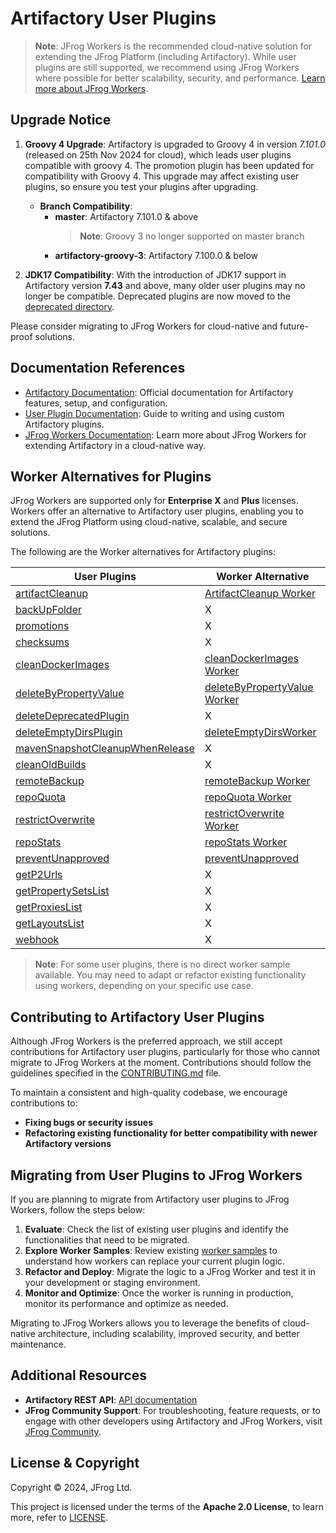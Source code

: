 # Artifactory User Plugins

> **Note**: JFrog Workers is the recommended cloud-native solution for extending the JFrog Platform (including Artifactory). While user plugins are still supported, we recommend using JFrog Workers where possible for better scalability, security, and performance. [Learn more about JFrog Workers](https://jfrog.com/help/r/ybbUNZGwwAmzW2qGyL9Zdw/I4E5sOhWWpIHHfdV37__Iw).

## Upgrade Notice

1. **Groovy 4 Upgrade**: Artifactory is upgraded to Groovy 4 in version *7.101.0* (released on 25th Nov 2024 for cloud), which leads user plugins compatible with groovy 4. The promotion plugin has been updated for compatibility with Groovy 4. This upgrade may affect existing user plugins, so ensure you test your plugins after upgrading.

   - **Branch Compatibility**:
     - **master**: Artifactory 7.101.0 & above
        > **Note**: Groovy 3 no longer supported on master branch
     - **artifactory-groovy-3**: Artifactory 7.100.0 & below

1. **JDK17 Compatibility**: With the introduction of JDK17 support in Artifactory version **7.43** and above, many older user plugins may no longer be compatible. Deprecated plugins are now moved to the [deprecated directory](http://github.com/jfrog/artifactory-user-plugins/tree/master/deprecated-plugins).

Please consider migrating to JFrog Workers for cloud-native and future-proof solutions.


## Documentation References
- [Artifactory Documentation](https://jfrog.com/help/p/devops-home): Official documentation for Artifactory features, setup, and configuration.
- [User Plugin Documentation](https://jfrog.com/help/r/jfrog-integrations-documentation/user-plugins): Guide to writing and using custom Artifactory plugins.
- [JFrog Workers Documentation](https://jfrog.com/help/r/ybbUNZGwwAmzW2qGyL9Zdw/I4E5sOhWWpIHHfdV37__Iw): Learn more about JFrog Workers for extending Artifactory in a cloud-native way.

## Worker Alternatives for Plugins
JFrog Workers are supported only for **Enterprise X** and **Plus** licenses. Workers offer an alternative to Artifactory user plugins, enabling you to extend the JFrog Platform using cloud-native, scalable, and secure solutions.

The following are the Worker alternatives for Artifactory plugins:

| User Plugins | Worker Alternative |
|-------------|--------------------|
| [artifactCleanup](https://github.com/jfrog/artifactory-user-plugins/blob/master/cleanup/artifactCleanup/README.md) | [ArtifactCleanup Worker](https://github.com/jfrog/workers-sample/tree/main/samples/artifactory/GENERIC_EVENT/artifact-cleanup) |
| [backUpFolder](https://github.com/jfrog/artifactory-user-plugins/blob/master/backup/backupFolders/README.md) | X |
| [promotions](https://github.com/jfrog/artifactory-user-plugins/blob/master/build/promotion/README.md) | X |
| [checksums](https://github.com/jfrog/artifactory-user-plugins/blob/master/checksums/README.md) | X |
| [cleanDockerImages](https://github.com/jfrog/artifactory-user-plugins/blob/master/cleanup/cleanDockerImages/README.md) | [cleanDockerImages Worker](https://github.com/jfrog/workers-sample/blob/main/samples/artifactory/GENERIC_EVENT/clean-docker-images/README.md) |
| [deleteByPropertyValue](https://github.com/jfrog/artifactory-user-plugins/blob/master/cleanup/deleteByPropertyValue/README.md) | [deleteByPropertyValue Worker](https://github.com/jfrog/workers-sample/blob/main/samples/artifactory/GENERIC_EVENT/delete-by-property-value/README.md) |
| [deleteDeprecatedPlugin](https://github.com/jfrog/artifactory-user-plugins/blob/master/cleanup/deleteDeprecated/README.md) | X |
| [deleteEmptyDirsPlugin](https://github.com/jfrog/artifactory-user-plugins/blob/master/cleanup/deleteEmptyDirs/README.md) | [deleteEmptyDirsWorker](https://github.com/jfrog/workers-sample/blob/main/samples/artifactory/GENERIC_EVENT/delete-empty-dirs/README.md) |
| [mavenSnapshotCleanupWhenRelease](https://github.com/jfrog/artifactory-user-plugins/blob/master/cleanup/mavenSnapshotCleanupWhenRelease/README.md) | X |
| [cleanOldBuilds](https://github.com/jfrog/artifactory-user-plugins/blob/master/cleanup/oldBuildCleanup/README.md) | X |
| [remoteBackup](https://github.com/jfrog/artifactory-user-plugins/blob/master/storage/remoteBackup/README.md) | [remoteBackup Worker](https://github.com/jfrog/workers-sample/blob/main/samples/artifactory/GENERIC_EVENT/remote-backup/README.md) |
| [repoQuota](https://github.com/jfrog/artifactory-user-plugins/blob/master/storage/repoQuota/README.md) | [repoQuota Worker](https://github.com/jfrog/workers-sample/blob/main/samples/artifactory/BEFORE_UPLOAD/repo-quota/README.md) |
| [restrictOverwrite](https://github.com/jfrog/artifactory-user-plugins/blob/master/storage/restrictOverwrite/README.md) | [restrictOverwrite Worker](https://github.com/jfrog/workers-sample/blob/main/samples/artifactory/BEFORE_UPLOAD/restrict-overwrite/README.md) |
| [repoStats](https://github.com/jfrog/artifactory-user-plugins/blob/master/stats/repoStats/README.md) | [repoStats Worker](https://github.com/jfrog/workers-sample/blob/main/samples/artifactory/GENERIC_EVENT/repoStats/README.md) |
| [preventUnapproved](https://github.com/jfrog/artifactory-user-plugins/blob/master/governance/preventUnapproved/README.md) | [preventUnapproved](https://github.com/jfrog/workers-sample/blob/main/samples/artifactory/BEFORE_DOWNLOAD/restrict-download-by-property-value/README.md) |
| [getP2Urls](https://github.com/jfrog/artifactory-user-plugins/blob/master/config/getAndSetP2Url/README.md) | X |
| [getPropertySetsList](https://github.com/jfrog/artifactory-user-plugins/blob/master/config/propertySetsConfig/README.md) | X |
| [getProxiesList](https://github.com/jfrog/artifactory-user-plugins/blob/master/config/proxiesConfig/README.md) | X |
| [getLayoutsList](https://github.com/jfrog/artifactory-user-plugins/blob/master/config/repoLayoutsConfig/README.md) | X |
| [webhook](https://github.com/yashprit-jfrog/artifactory-user-plugins/blob/master/webhook/README.md) | X |

> **Note**: For some user plugins, there is no direct worker sample available. You may need to adapt or refactor existing functionality using workers, depending on your specific use case.


## Contributing to Artifactory User Plugins
Although JFrog Workers is the preferred approach, we still accept contributions for Artifactory user plugins, particularly for those who cannot migrate to JFrog Workers at the moment. Contributions should follow the guidelines specified in the [CONTRIBUTING.md](CONTRIBUTING.md) file. 

To maintain a consistent and high-quality codebase, we encourage contributions to:
- **Fixing bugs or security issues**
- **Refactoring existing functionality for better compatibility with newer Artifactory versions**

## Migrating from User Plugins to JFrog Workers

If you are planning to migrate from Artifactory user plugins to JFrog Workers, follow the steps below:

1. **Evaluate**: Check the list of existing user plugins and identify the functionalities that need to be migrated.
2. **Explore Worker Samples**: Review existing [worker samples](https://github.com/jfrog/workers-sample) to understand how workers can replace your current plugin logic.
3. **Refactor and Deploy**: Migrate the logic to a JFrog Worker and test it in your development or staging environment.
4. **Monitor and Optimize**: Once the worker is running in production, monitor its performance and optimize as needed.

Migrating to JFrog Workers allows you to leverage the benefits of cloud-native architecture, including scalability, improved security, and better maintenance.

## Additional Resources

- **Artifactory REST API**: [API documentation](https://www.jfrog.com/confluence/display/JFROG/Artifactory+REST+API)
- **JFrog Community Support**: For troubleshooting, feature requests, or to engage with other developers using Artifactory and JFrog Workers, visit [JFrog Community](https://jfrog.com/community/).


## License & Copyright

Copyright © 2024, JFrog Ltd.

This project is licensed under the terms of the **Apache 2.0 License**, to learn more, refer to [LICENSE](https://github.com/jfrog/artifactory-user-plugins/blob/master/LICENSE).
